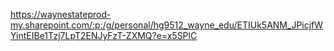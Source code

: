 
https://waynestateprod-my.sharepoint.com/:p:/g/personal/hg9512_wayne_edu/ETIUk5ANM_JPicjfWYintEIBe1Tzj7LpT2ENJyFzT-ZXMQ?e=x5SPlC
